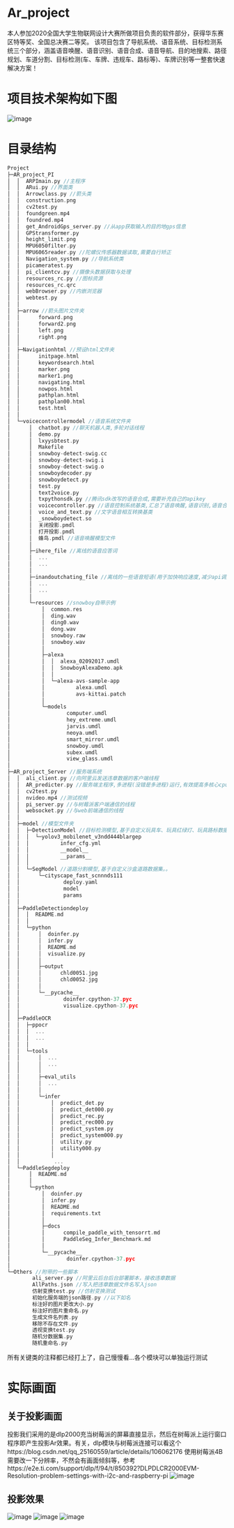 # Ar_project
本人参加2020全国大学生物联网设计大赛所做项目负责的软件部分，获得华东赛区特等奖、全国总决赛二等奖。
    该项目包含了导航系统、语音系统、目标检测系统三个部分，涵盖语音唤醒、语音识别、语音合成、语音导航、目的地搜索、路径规划、车道分割、目标检测(车、车牌、违规车、路标等)、车牌识别等一整套快速解决方案！

# 项目技术架构如下图
![image](https://github.com/fandesfyf/Ar_project/blob/master/pic/%E6%95%B4%E4%BD%93%E6%A1%86%E6%9E%B6.png)

# 目录结构
```c
Project
├─AR_project_PI
│  │  ARPImain.py //主程序
│  │  ARui.py //界面类
│  │  Arrowclass.py //箭头类
│  │  construction.png
│  │  cv2test.py
│  │  foundgreen.mp4
│  │  foundred.mp4
│  │  get_AndroidGps_server.py //从app获取输入的目的地gps信息
│  │  GPStransformer.py 
│  │  height_limit.png
│  │  MPU6050filter.py
│  │  MPU6065reader.py //陀螺仪传感器数据读取,需要自行矫正
│  │  Navigation_system.py //导航系统类
│  │  picameratest.py
│  │  pi_clientcv.py //摄像头数据获取与处理
│  │  resources_rc.py //图标资源
│  │  resources_rc.qrc
│  │  webBrowser.py //内嵌浏览器
│  │  webtest.py 
│  │  
│  ├─arrow //箭头图片文件夹
│  │      forward.png
│  │      forward2.png
│  │      left.png
│  │      right.png
│  │      
│  ├─Navigationhtml //预设html文件夹
│  │      initpage.html
│  │      keywordsearch.html
│  │      marker.png
│  │      marker1.png
│  │      navigating.html
│  │      nowpos.html
│  │      pathplan.html
│  │      pathplan00.html
│  │      test.html
│  │      
│  └─voicecontrollermodel //语音系统文件夹
│      │  chatbot.py //聊天机器人类,多轮对话线程
│      │  demo.py
│      │  lxyysbtest.py
│      │  Makefile
│      │  snowboy-detect-swig.cc
│      │  snowboy-detect-swig.i
│      │  snowboy-detect-swig.o
│      │  snowboydecoder.py
│      │  snowboydetect.py
│      │  test.py
│      │  text2voice.py 
│      │  txpythonsdk.py //腾讯sdk改写的语音合成,需要补充自己的apikey
│      │  voicecontroller.py //语音控制系统基类,汇总了语音唤醒,语音识别,语音合成类等
│      │  voice_and_text.py //文字语音相互转换基类
│      │  _snowboydetect.so
│      │  关闭投影.pmdl
│      │  打开投影.pmdl
│      │  蜂鸟.pmdl //语音唤醒模型文件
│      │  
│      ├─ihere_file //离线的语音应答词
│      │  ...
│      │  ...
│      │      
│      ├─inandoutchating_file //离线的一些语音短语(用于加快响应速度,减少api调用量)
│      │  ...
│      │  ...    
│      │  
│      └─resources //snowboy自带示例
│          │  common.res
│          │  ding.wav
│          │  ding0.wav
│          │  dong.wav
│          │  snowboy.raw
│          │  snowboy.wav
│          │  
│          ├─alexa
│          │  │  alexa_02092017.umdl
│          │  │  SnowboyAlexaDemo.apk
│          │  │  
│          │  └─alexa-avs-sample-app
│          │          alexa.umdl
│          │          avs-kittai.patch
│          │          
│          └─models
│                  computer.umdl
│                  hey_extreme.umdl
│                  jarvis.umdl
│                  neoya.umdl
│                  smart_mirror.umdl
│                  snowboy.umdl
│                  subex.umdl
│                  view_glass.umdl
│                  
├─AR_project_Server //服务端系统
│  │  ali_client.py //向阿里云发送违章数据的客户端线程
│  │  AR_predicter.py //服务端主程序,多进程(没错是多进程)运行,有效提高多核心cpu利用率,主进程专门处理数据传输,另外两个进程分别是图像分割算法和目标检测(包含OCR)
│  │  cv2test.py
│  │  nvideo.mp4 //测试视频
│  │  pi_server.py //与树莓派客户端通信的线程
│  │  websocket.py //与web前端通信的线程
│  │  
│  ├─model //模型文件夹
│  │  ├─DetectionModel //目标检测模型,基于自定义玩具车、玩具红绿灯、玩具路标数据集。。
│  │  │  └─yolov3_mobilenet_v3ndd444blargep
│  │  │          infer_cfg.yml
│  │  │          __model__
│  │  │          __params__
│  │  │          
│  │  └─SegModel //道路分割模型,基于自定义沙盒道路数据集。。
│  │      └─cityscape_fast_scnnnds111
│  │              deploy.yaml
│  │              model
│  │              params
│  │              
│  ├─PaddleDetectiondeploy 
│  │  │  README.md
│  │  │  
│  │  └─python
│  │      │  doinfer.py
│  │      │  infer.py
│  │      │  README.md
│  │      │  visualize.py
│  │      │  
│  │      ├─output
│  │      │      chld0051.jpg
│  │      │      chld0052.jpg
│  │      │      
│  │      └─__pycache__
│  │              doinfer.cpython-37.pyc
│  │              visualize.cpython-37.pyc
│  │              
│  ├─PaddleOCR
│  │  ├─ppocr
│  │  │  ...
│  │  │  ...
│  │  │  
│  │  └─tools
│  │      │  ...
│  │      │  ...
│  │      │  
│  │      ├─eval_utils
│  │      │  ...
│  │      │      
│  │      └─infer
│  │          │  predict_det.py
│  │          │  predict_det000.py
│  │          │  predict_rec.py
│  │          │  predict_rec000.py
│  │          │  predict_system.py
│  │          │  predict_system000.py
│  │          │  utility.py
│  │          │  utility000.py
│  │          │  
│  │           ...      
│  └─PaddleSegdeploy
│      │  README.md
│      │  
│      └─python
│          │  doinfer.py
│          │  infer.py
│          │  README.md
│          │  requirements.txt
│          │  
│          ├─docs
│          │      compile_paddle_with_tensorrt.md
│          │      PaddleSeg_Infer_Benchmark.md
│          │      
│          └─__pycache__
│                  doinfer.cpython-37.pyc
│                  
└─Others //附带的一些脚本
        ali_server.py //阿里云后台后台部署脚本，接收违章数据
        AllPaths.json //写入把违章数据文件名写入json
        仿射变换test.py //仿射变换测试
        初始化服务端的json路径.py //以下如名
        标注好的图片更改大小.py
        标注好的图片重命名.py
        生成文件名列表.py
        移除不存在文件.py
        透视变换test.py
        随机分数据集.py
        随机重命名.py
```
所有关键类的注释都已经打上了，自己慢慢看...各个模块可以单独运行测试
# 实际画面

## 关于投影画面
投影我们采用的是dlp2000充当树莓派的屏幕直接显示，然后在树莓派上运行窗口程序即产生投影Ar效果。有关，dlp模块与树莓派连接可以看这个https://blog.csdn.net/qq_25160559/article/details/106062176
使用树莓派4B需要改一下分辨率，不然会有画面倾斜等，参考https://e2e.ti.com/support/dlp/f/94/t/850392?DLPDLCR2000EVM-Resolution-problem-settings-with-i2c-and-raspberry-pi
![image](https://github.com/fandesfyf/Ar_project/blob/master/pic/IMG_20200826_200301.jpg)
## 投影效果
![image](https://github.com/fandesfyf/Ar_project/blob/master/pic/IMG_20200823_205618.jpg)
![image](https://github.com/fandesfyf/Ar_project/blob/master/pic/IMG_20200827_180415.jpg)
![image](https://github.com/fandesfyf/Ar_project/blob/master/pic/IMG_20200831_162918.jpg)


